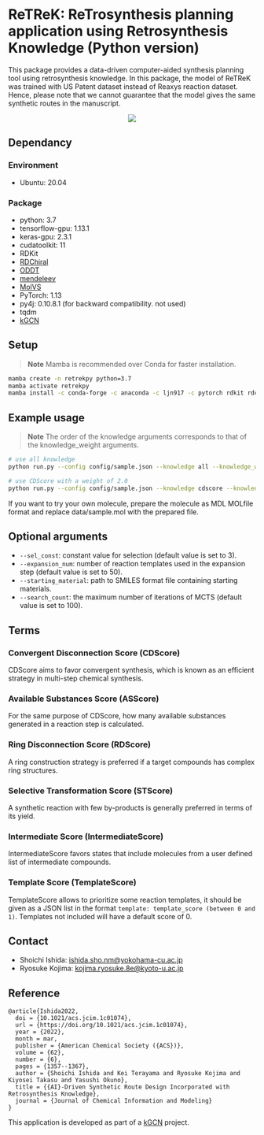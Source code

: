 # ReTReK: ReTrosynthesis planning application using Retrosynthesis Knowledge (Python version)

This package provides a data-driven computer-aided synthesis planning tool using retrosynthesis knowledge. In this package, the model of ReTReK was trained with US Patent dataset instead of Reaxys reaction dataset. Hence, please note that we cannot guarantee that the model gives the same synthetic routes in the manuscript.

<div align="center">
  <img src="./images/ReTReK_summary.jpg">
</div>

## Dependancy

### Environment
- Ubuntu: 20.04

### Package
- python: 3.7
- tensorflow-gpu: 1.13.1
- keras-gpu: 2.3.1
- cudatoolkit: 11
- RDKit
- [RDChiral](https://github.com/connorcoley/rdchiral)
- [ODDT](https://github.com/oddt/oddt)
- [mendeleev](https://github.com/lmmentel/mendeleev)
- [MolVS](https://github.com/mcs07/MolVS)
- PyTorch: 1.13
- py4j: 0.10.8.1 (for backward compatibility. not used)
- tqdm
- [kGCN](https://github.com/clinfo/kGCN)

## Setup

> **Note**
> Mamba is recommended over Conda for faster installation.

```bash
mamba create -n retrekpy python=3.7
mamba activate retrekpy
mamba install -c conda-forge -c anaconda -c ljn917 -c pytorch rdkit rdchiral_cpp keras-gpu=2.3.1 tensorflow-gpu=1.13.1 cudatoolkit=11 tqdm oddt mendeleev py4j=0.10.8.1 molvs zipp=3.15 pytorch=1.13
```


## Example usage

> **Note** 
> The order of the knowledge arguments corresponds to that of the knowledge_weight arguments.

```bash
# use all knowledge
python run.py --config config/sample.json --knowledge all --knowledge_weights 1.0 1.0 1.0 1.0 1.0 1.0

# use CDScore with a weight of 2.0
python run.py --config config/sample.json --knowledge cdscore --knowledge_weights 2.0 0.0 0.0 0.0 0.0 0.0
```

If you want to try your own molecule, prepare the molecule as MDL MOLfile format and replace data/sample.mol with the prepared file.

## Optional arguments

- `--sel_const`: constant value for selection (default value is set to 3). 
- `--expansion_num`: number of reaction templates used in the expansion step (default value is set to 50). 
- `--starting_material`: path to SMILES format file containing starting materials. 
- `--search_count`: the maximum number of iterations of MCTS (default value is set to 100).


## Terms
### Convergent Disconnection Score (CDScore)
CDScore aims to favor convergent synthesis, which is known as an efficient strategy in multi-step chemical synthesis. 

### Available Substances Score (ASScore)
For the same purpose of CDScore, how many available substances generated in a reaction step is calculated.

### Ring Disconnection Score (RDScore)
A ring construction strategy is preferred if a target compounds has complex ring structures.
 
### Selective Transformation Score (STScore)
A synthetic reaction with few by-products is generally preferred in terms of its yield.

### Intermediate Score (IntermediateScore)
IntermediateScore favors states that include molecules from a user defined list of intermediate compounds.

### Template Score (TemplateScore)
TemplateScore allows to prioritize some reaction templates, it should be given as a JSON list in the format
`template: template_score (between 0 and 1)`. Templates not included will have a default score of 0.

## Contact
- Shoichi Ishida: ishida.sho.nm@yokohama-cu.ac.jp
- Ryosuke Kojima: kojima.ryosuke.8e@kyoto-u.ac.jp 

## Reference

```
@article{Ishida2022,
  doi = {10.1021/acs.jcim.1c01074},
  url = {https://doi.org/10.1021/acs.jcim.1c01074},
  year = {2022},
  month = mar,
  publisher = {American Chemical Society ({ACS})},
  volume = {62},
  number = {6},
  pages = {1357--1367},
  author = {Shoichi Ishida and Kei Terayama and Ryosuke Kojima and Kiyosei Takasu and Yasushi Okuno},
  title = {{AI}-Driven Synthetic Route Design Incorporated with Retrosynthesis Knowledge},
  journal = {Journal of Chemical Information and Modeling}
}
```
This application is developed as part of a [kGCN](https://github.com/clinfo/kGCN) project. 
